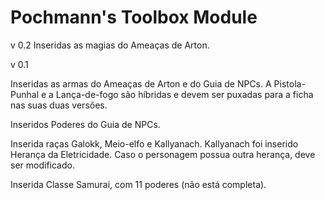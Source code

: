 # Pochmann's Toolbox Module

v 0.2
Inseridas as magias do Ameaças de Arton.

v 0.1

Inseridas as armas do Ameaças de Arton e do Guia de NPCs.
	A Pistola-Punhal e a Lança-de-fogo são híbridas e devem ser puxadas para a ficha nas suas duas versões.

Inseridos Poderes do Guia de NPCs.

Inserida raças Galokk, Meio-elfo e Kallyanach.
	Kallyanach foi inserido Herança da Eletricidade. Caso o personagem possua outra herança, deve ser modificado.

Inserida Classe Samurai, com 11 poderes (não está completa).
